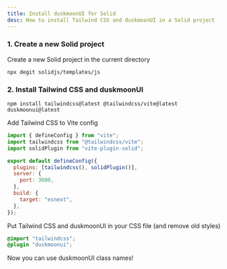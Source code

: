 ```yaml
---
title: Install duskmoonUI for Solid
desc: How to install Tailwind CSS and duskmoonUI in a Solid project
---
```


<script>
  import Translate from "$components/Translate.svelte"
</script>

### 1. Create a new Solid project

Create a new Solid project in the current directory

```sh:Terminal
npx degit solidjs/templates/js
```

### 2. Install Tailwind CSS and duskmoonUI

```sh:Terminal
npm install tailwindcss@latest @tailwindcss/vite@latest duskmoonui@latest
```

Add Tailwind CSS to Vite config

```js:vite.config.js
import { defineConfig } from "vite";
import tailwindcss from "@tailwindcss/vite";
import solidPlugin from "vite-plugin-solid";

export default defineConfig({
  plugins: [tailwindcss(), solidPlugin()],
  server: {
    port: 3000,
  },
  build: {
    target: "esnext",
  },
});
```

Put Tailwind CSS and duskmoonUI in your CSS file (and remove old styles)
  
```postcss:src/index.css
@import "tailwindcss";
@plugin "duskmoonui";
```

Now you can use duskmoonUI class names!
